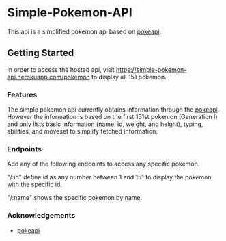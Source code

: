 # Simple-Pokemon-API

This api is a simplified pokemon api based on [pokeapi](https://pokeapi.co/).

## Getting Started

In order to access the hosted api, visit https://simple-pokemon-api.herokuapp.com/pokemon to display all 151 pokemon.

### Features

The simple pokemon api currently obtains information through the [pokeapi](https://pokeapi.co/). However the information is based on the first 151st pokemon (Generation I) and only lists basic information (name, id, weight, and height), typing, abilities, and moveset to simplify fetched information.

### Endpoints

Add any of the following endpoints to access any specific pokemon.

"/:id" define id as any number between 1 and 151 to display the pokemon with the specific id.

"/:name" shows the specific pokemon by name.

### Acknowledgements

* [pokeapi](https://pokeapi.co/)